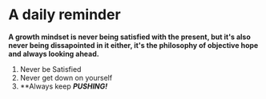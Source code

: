 # A daily reminder
**A growth mindset is never being satisfied with the present, but it's also never being dissapointed in it either, it's the philosophy of objective hope and always looking ahead.**
1. Never be Satisfied
2. Never get down on yourself
3. **Always keep ***PUSHING!***
